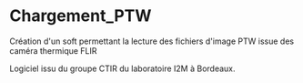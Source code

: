 # Chargement_PTW

Création d'un soft permettant la lecture des fichiers d'image PTW issue des caméra thermique FLIR

Logiciel issu du groupe CTIR du laboratoire I2M à Bordeaux.
